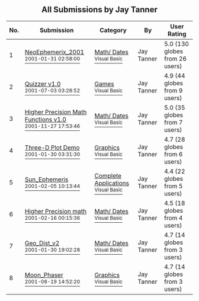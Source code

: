 ﻿<div align="center">

## All Submissions by Jay Tanner

</div>

No.  | Submission | Category | By   | User Rating
---- | ---------- | -------- | ---- | -----------
1 | [NeoEphemerix\_2001<br /><sup>2001-01-31 02:58:00</sup>](https://github.com/Planet-Source-Code/jay-tanner-neoephemerix-2001__1-15223) | [Math/ Dates<br /><sup>Visual Basic</sup>](../ByCategory/math-dates__1-37.md) | Jay Tanner | 5.0 (130 globes from 26 users)
2 | [Quizzer v1\.0<br /><sup>2001-07-03 03:28:52</sup>](https://github.com/Planet-Source-Code/jay-tanner-quizzer-v1-0__1-24673) | [Games<br /><sup>Visual Basic</sup>](../ByCategory/games__1-38.md) | Jay Tanner | 4.9 (44 globes from 9 users)
3 | [Higher Precision Math Functions v1\.0<br /><sup>2001-11-27 17:53:46</sup>](https://github.com/Planet-Source-Code/jay-tanner-higher-precision-math-functions-v1-0__1-29292) | [Math/ Dates<br /><sup>Visual Basic</sup>](../ByCategory/math-dates__1-37.md) | Jay Tanner | 5.0 (35 globes from 7 users)
4 | [Three\-D Plot Demo<br /><sup>2001-01-30 03:31:30</sup>](https://github.com/Planet-Source-Code/jay-tanner-three-d-plot-demo__1-14817) | [Graphics<br /><sup>Visual Basic</sup>](../ByCategory/graphics__1-46.md) | Jay Tanner | 4.7 (28 globes from 6 users)
5 | [Sun\_Ephemeris<br /><sup>2001-02-05 10:13:44</sup>](https://github.com/Planet-Source-Code/jay-tanner-sun-ephemeris__1-15026) | [Complete Applications<br /><sup>Visual Basic</sup>](../ByCategory/complete-applications__1-27.md) | Jay Tanner | 4.4 (22 globes from 5 users)
6 | [Higher Precision math<br /><sup>2001-02-16 00:15:36</sup>](https://github.com/Planet-Source-Code/jay-tanner-higher-precision-math__1-21048) | [Math/ Dates<br /><sup>Visual Basic</sup>](../ByCategory/math-dates__1-37.md) | Jay Tanner | 4.5 (18 globes from 4 users)
7 | [Geo\_Dist\_v2<br /><sup>2001-01-30 19:02:28</sup>](https://github.com/Planet-Source-Code/jay-tanner-geo-dist-v2__1-14854) | [Math/ Dates<br /><sup>Visual Basic</sup>](../ByCategory/math-dates__1-37.md) | Jay Tanner | 4.7 (14 globes from 3 users)
8 | [Moon\_Phaser<br /><sup>2001-08-19 14:52:20</sup>](https://github.com/Planet-Source-Code/jay-tanner-moon-phaser__1-26380) | [Graphics<br /><sup>Visual Basic</sup>](../ByCategory/graphics__1-46.md) | Jay Tanner | 4.7 (14 globes from 3 users)
